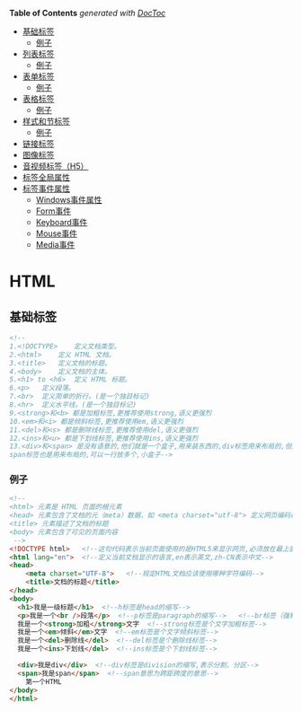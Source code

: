 <!-- START doctoc generated TOC please keep comment here to allow auto update -->
<!-- DON'T EDIT THIS SECTION, INSTEAD RE-RUN doctoc TO UPDATE -->
**Table of Contents**  *generated with [DocToc](https://github.com/thlorenz/doctoc)*

- [基础标签](#%E5%9F%BA%E7%A1%80%E6%A0%87%E7%AD%BE)
  - [例子](#%E4%BE%8B%E5%AD%90)
- [列表标签](#%E5%88%97%E8%A1%A8%E6%A0%87%E7%AD%BE)
  - [例子](#%E4%BE%8B%E5%AD%90-1)
- [表单标签](#%E8%A1%A8%E5%8D%95%E6%A0%87%E7%AD%BE)
  - [例子](#%E4%BE%8B%E5%AD%90-2)
- [表格标签](#%E8%A1%A8%E6%A0%BC%E6%A0%87%E7%AD%BE)
  - [例子](#%E4%BE%8B%E5%AD%90-3)
- [样式和节标签](#%E6%A0%B7%E5%BC%8F%E5%92%8C%E8%8A%82%E6%A0%87%E7%AD%BE)
  - [例子](#%E4%BE%8B%E5%AD%90-4)
- [链接标签](#%E9%93%BE%E6%8E%A5%E6%A0%87%E7%AD%BE)
- [图像标签](#%E5%9B%BE%E5%83%8F%E6%A0%87%E7%AD%BE)
- [音视频标签（H5）](#%E9%9F%B3%E8%A7%86%E9%A2%91%E6%A0%87%E7%AD%BEh5)
- [标签全局属性](#%E6%A0%87%E7%AD%BE%E5%85%A8%E5%B1%80%E5%B1%9E%E6%80%A7)
- [标签事件属性](#%E6%A0%87%E7%AD%BE%E4%BA%8B%E4%BB%B6%E5%B1%9E%E6%80%A7)
  - [Windows事件属性](#windows%E4%BA%8B%E4%BB%B6%E5%B1%9E%E6%80%A7)
  - [Form事件](#form%E4%BA%8B%E4%BB%B6)
  - [Keyboard事件](#keyboard%E4%BA%8B%E4%BB%B6)
  - [Mouse事件](#mouse%E4%BA%8B%E4%BB%B6)
  - [Media事件](#media%E4%BA%8B%E4%BB%B6)

<!-- END doctoc generated TOC please keep comment here to allow auto update -->
# HTML
## 基础标签

```html
<!--
1.<!DOCTYPE> 	定义文档类型。
2.<html>	定义 HTML 文档。
3.<title>	定义文档的标题。
4.<body>	定义文档的主体。
5.<h1> to <h6>	定义 HTML 标题。
6.<p>	定义段落。
7.<br>	定义简单的折行。(是一个独目标记)
8.<hr>	定义水平线。(是一个独目标记)
9.<strong>和<b> 都是加粗标签,更推荐使用strong,语义更强烈
10.<em>和<i> 都是倾斜标签,更推荐使用em,语义更强烈
11.<del>和<s> 都是删除线标签,更推荐使用del,语义更强烈
12.<ins>和<u> 都是下划线标签,更推荐使用ins,语义更强烈
13.<div>和<span> 是没有语意的,他们就是一个盒子,用来装东西的,div标签用来布局的,但是一个div独占一行,大盒子
span标签也是用来布局的,可以一行放多个,小盒子-->
```

### 例子

```html
<!--
<html> 元素是 HTML 页面的根元素
<head> 元素包含了文档的元（meta）数据，如 <meta charset="utf-8"> 定义网页编码格式为 utf-8。
<title> 元素描述了文档的标题
<body> 元素包含了可见的页面内容
 -->
<!DOCTYPE html>   <!--这句代码表示当前页面使用的是HTML5来显示网页,必须放在最上面,他是文档声明标签-->
<html lang="en">  <!--定义当前文档显示的语言,en表示英文,zh-CN表示中文-->
<head>
    <meta charset="UTF-8">   <!--规定HTML文档应该使用哪种字符编码-->
    <title>文档的标题</title>
</head>
<body>
  <h1>我是一级标题</h1>  <!--h标签是head的缩写-->
  <p>我是一个<br />段落</p>  <!--p标签是paragraph的缩写-->   <!--br标签（强制换行）是break的缩写,是个单标签,只有一个-->
  我是一个<strong>加粗</strong>文字  <!--strong标签是个文字加粗标签-->
  我是一个<em>倾斜</em>文字  <!--em标签是个文字倾斜标签-->
  我是一个<del>删除线</del>  <!--del标签是个删除线标签-->
  我是一个<ins>下划线</del>  <!--ins标签是个下划线标签-->

  <div>我是div</div>  <!--div标签是division的缩写,表示分割、分区-->
  <span>我是span</span>  <!--span意思为跨距跨度的意思-->
    第一个HTML
</body>
</html>
```


